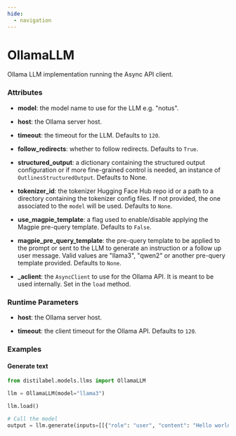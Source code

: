 ```yaml
---
hide:
  - navigation
---
```

# OllamaLLM


Ollama LLM implementation running the Async API client.







### Attributes

- **model**: the model name to use for the LLM e.g. "notus".

- **host**: the Ollama server host.

- **timeout**: the timeout for the LLM. Defaults to `120`.

- **follow_redirects**: whether to follow redirects. Defaults to `True`.

- **structured_output**: a dictionary containing the structured output configuration or if more  fine-grained control is needed, an instance of `OutlinesStructuredOutput`. Defaults to None.

- **tokenizer_id**: the tokenizer Hugging Face Hub repo id or a path to a directory containing  the tokenizer config files. If not provided, the one associated to the `model`  will be used. Defaults to `None`.

- **use_magpie_template**: a flag used to enable/disable applying the Magpie pre-query  template. Defaults to `False`.

- **magpie_pre_query_template**: the pre-query template to be applied to the prompt or  sent to the LLM to generate an instruction or a follow up user message. Valid  values are "llama3", "qwen2" or another pre-query template provided. Defaults  to `None`.

- **_aclient**: the `AsyncClient` to use for the Ollama API. It is meant to be used internally.  Set in the `load` method.





### Runtime Parameters

- **host**: the Ollama server host.

- **timeout**: the client timeout for the Ollama API. Defaults to `120`.




### Examples


#### Generate text
```python
from distilabel.models.llms import OllamaLLM

llm = OllamaLLM(model="llama3")

llm.load()

# Call the model
output = llm.generate(inputs=[[{"role": "user", "content": "Hello world!"}]])
```



